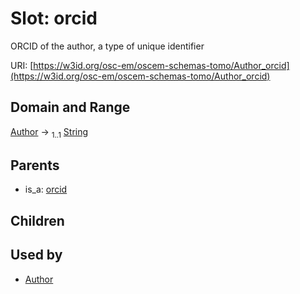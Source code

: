
# Slot: orcid

ORCID of the author, a type of unique identifier

URI: [https://w3id.org/osc-em/oscem-schemas-tomo/Author_orcid](https://w3id.org/osc-em/oscem-schemas-tomo/Author_orcid)


## Domain and Range

[Author](Author.md) &#8594;  <sub>1..1</sub> [String](types/String.md)

## Parents

 *  is_a: [orcid](orcid.md)

## Children


## Used by

 * [Author](Author.md)
